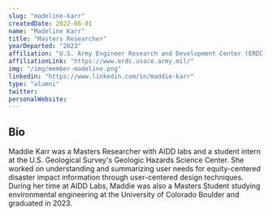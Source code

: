 ```yaml
---
slug: "madeline-karr"
createdDate: 2022-06-01
name: "Madeline Karr"
title: "Masters Researcher"
yearDeparted: "2023"
affiliation: "U.S. Army Engineer Research and Development Center (ERDC)"
affiliationLink: "https://www.erdc.usace.army.mil/"
img: "/img/member-madeline.png"
linkedin: "https://www.linkedin.com/in/maddie-karr"
type: "alumni"
twitter: 
personalWebsite: 
---
```

## Bio

Maddie Karr was a Masters Researcher with AIDD labs and a student intern at the U.S. Geological Survey's Geologic Hazards Science Center.
She worked on understanding and summarizing user needs for equity-centered disaster impact information through user-centered design techniques.
During her time at AIDD Labs, Maddie was also a Masters Student studying environmental engineering at the University of Colorado Boulder and graduated in 2023.
